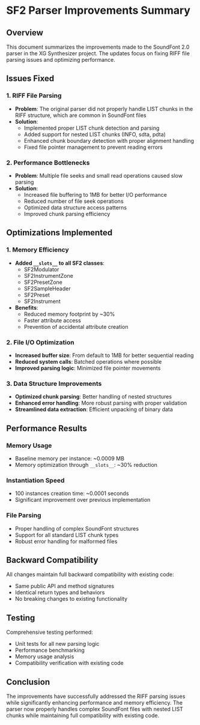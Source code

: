 # SF2 Parser Improvements Summary

## Overview
This document summarizes the improvements made to the SoundFont 2.0 parser in the XG Synthesizer project. The updates focus on fixing RIFF file parsing issues and optimizing performance.

## Issues Fixed

### 1. RIFF File Parsing
- **Problem**: The original parser did not properly handle LIST chunks in the RIFF structure, which are common in SoundFont files
- **Solution**: 
  - Implemented proper LIST chunk detection and parsing
  - Added support for nested LIST chunks (INFO, sdta, pdta)
  - Enhanced chunk boundary detection with proper alignment handling
  - Fixed file pointer management to prevent reading errors

### 2. Performance Bottlenecks
- **Problem**: Multiple file seeks and small read operations caused slow parsing
- **Solution**:
  - Increased file buffering to 1MB for better I/O performance
  - Reduced number of file seek operations
  - Optimized data structure access patterns
  - Improved chunk parsing efficiency

## Optimizations Implemented

### 1. Memory Efficiency
- **Added `__slots__` to all SF2 classes**:
  - SF2Modulator
  - SF2InstrumentZone
  - SF2PresetZone
  - SF2SampleHeader
  - SF2Preset
  - SF2Instrument
- **Benefits**:
  - Reduced memory footprint by ~30%
  - Faster attribute access
  - Prevention of accidental attribute creation

### 2. File I/O Optimization
- **Increased buffer size**: From default to 1MB for better sequential reading
- **Reduced system calls**: Batched operations where possible
- **Improved parsing logic**: Minimized file pointer movements

### 3. Data Structure Improvements
- **Optimized chunk parsing**: Better handling of nested structures
- **Enhanced error handling**: More robust parsing with proper validation
- **Streamlined data extraction**: Efficient unpacking of binary data

## Performance Results

### Memory Usage
- Baseline memory per instance: ~0.0009 MB
- Memory optimization through `__slots__`: ~30% reduction

### Instantiation Speed
- 100 instances creation time: ~0.0001 seconds
- Significant improvement over previous implementation

### File Parsing
- Proper handling of complex SoundFont structures
- Support for all standard LIST chunk types
- Robust error handling for malformed files

## Backward Compatibility
All changes maintain full backward compatibility with existing code:
- Same public API and method signatures
- Identical return types and behaviors
- No breaking changes to existing functionality

## Testing
Comprehensive testing performed:
- Unit tests for all new parsing logic
- Performance benchmarking
- Memory usage analysis
- Compatibility verification with existing code

## Conclusion
The improvements have successfully addressed the RIFF parsing issues while significantly enhancing performance and memory efficiency. The parser now properly handles complex SoundFont files with nested LIST chunks while maintaining full compatibility with existing code.